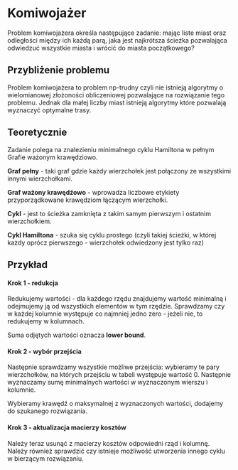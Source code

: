 # Komiwojażer

Problem komiwojażera określa następujące zadanie: mając liste miast oraz odległości między ich każdą parą, jaka jest najkrótsza ścieżka pozwalająca odwiedzuć wszystkie miasta i wrócić do miasta początkowego?

## Przybliżenie problemu

Problem komiwojażera to problem np-trudny czyli nie istnieją algorytmy o wielomianowej złożoności obliczeniowej pozwalające na rozwiązanie tego problemu. Jednak dla małej liczby miast istnieją algorytmy które pozwalają wyznaczyć optymalne trasy.

## Teoretycznie

Zadanie polega na znalezieniu minimalnego cyklu Hamiltona w pełnym Grafie ważonym krawędziowo.

**Graf pełny** - taki graf gdzie każdy wierzchołek jest połączony ze wszystkimi innymi wierzchołkami.

**Graf ważony krawędźowo** - wprowadza liczbowe etykiety przyporządkowane krawędziom łączącym wierzchołki.

**Cykl** - jest to ścieżka zamknięta z takim samym pierwszym i ostatnim wierzchołkiem.

**Cykl Hamiltona** - szuka się cyklu prostego (czyli takiej ścieżki, w której każdy oprócz pierwszego - wierzchołek odwiedzony jest tylko raz)

## Przykład

#### Krok 1 - redukcja

Redukujemy wartości - dla każdego rzędu znajdujemy wartość minimalną i odejmujemy ją od wszystkich elementów w tym rzędzie. Sprawdzamy czy w każdej kolumnie występuje co najmniej jedno zero - jeżeli nie, to redukujemy w kolumnach.

Suma odjętych wartości oznacza **lower bound**.

#### Krok 2 - wybór przejścia

Następnie sprawdzamy wszystkie możliwe przejścia: wybieramy te pary wierzchołków, na których przejściu w tabeli występuje wartość 0. Następnie wyznaczamy sumę minimalnych wartości w wyznaczonym wierszu i kolumnie.

Wybieramy krawędź o maksymalnej z wyznaczonych wartości, dodajemy do szukanego rozwiązania.

#### Krok 3 - aktualizacja macierzy kosztów

Należy teraz usunąć z macierzy kosztów odpowiedni rząd i kolumnę. Należy również sprawdzić czy istnieje możliwość utworzenia innego cyklu w bierzącym rozwiązaniu.

